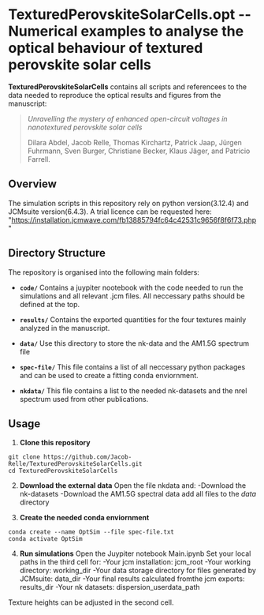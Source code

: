 # TexturedPerovskiteSolarCells.opt -- Numerical examples to analyse the optical behaviour of textured perovskite solar cells

**TexturedPerovskiteSolarCells** contains all scripts and referencees to the data needed to reproduce the optical results and figures from the manuscript:
> *Unravelling the mystery of enhanced open-circuit voltages in nanotextured perovskite solar cells*
> 
> Dilara Abdel, Jacob Relle, Thomas Kirchartz, Patrick Jaap, Jürgen Fuhrmann, Sven Burger, Christiane Becker, Klaus Jäger, and Patricio Farrell.

## Overview

The simulation scripts in this repository rely on python version(3.12.4) and JCMsuite version(6.4.3).
A trial licence can be requested here: "https://installation.jcmwave.com/fb13885794fc64c42531c9656f8f6f73.php"

## Directory Structure

The repository is organised into the following main folders:

- **`code/`**
  Contains a juypiter nootebook with the code needed to run the simulations and all relevant .jcm files. All neccessary paths should be defined at the top.
   
- **`results/`**
 Contains the exported quantities for the four textures mainly analyzed in the manuscript.

- **`data/`**
  Use this directory to store the nk-data and the AM1.5G spectrum file

- **`spec-file/`**
  This file contains a list of all neccessary python packages and can be used to create a fitting conda enviornment.

- **`nkdata/`**
  This file contains a list to the needed nk-datasets and the nrel spectrum used from other publications.

## Usage

1. **Clone this repository**
```
git clone https://github.com/Jacob-Relle/TexturedPerovskiteSolarCells.git
cd TexturedPerovskiteSolarCells
```

2. **Download the external data**
Open the file nkdata and:
  -Download the nk-datasets 
  -Download the AM1.5G spectral data
add all files to the *data* directory

3. **Create the needed conda enviornment**
```
conda create --name OptSim --file spec-file.txt
conda activate OptSim
```

4. **Run simulations**
Open the Juypiter notebook Main.ipynb
Set your local paths in the third cell for:
 -Your jcm installation: jcm_root 
 -Your working directory: working_dir 
 -Your data storage directory for files generated by JCMsuite: data_dir 
 -Your final results calculated fromthe jcm exports: results_dir
 -Your nk datasets: dispersion_userdata_path

Texture heights can be adjusted in the second cell.
